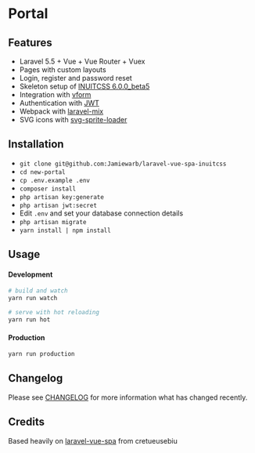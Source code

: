 # Portal

## Features

- Laravel 5.5 + Vue + Vue Router + Vuex
- Pages with custom layouts
- Login, register and password reset
- Skeleton setup of [INUITCSS 6.0.0_beta5](https://github.com/inuitcss/inuitcss)
- Integration with [vform](https://github.com/cretueusebiu/vform)
- Authentication with [JWT](https://github.com/tymondesigns/jwt-auth)
- Webpack with [laravel-mix](https://github.com/JeffreyWay/laravel-mix)
- SVG icons with [svg-sprite-loader](https://github.com/kisenka/svg-sprite-loader)

## Installation

- `git clone git@github.com:Jamiewarb/laravel-vue-spa-inuitcss`
- `cd new-portal`
- `cp .env.example .env`
- `composer install`
- `php artisan key:generate`
- `php artisan jwt:secret`
- Edit `.env` and set your database connection details
- `php artisan migrate`
- `yarn install | npm install`

## Usage

#### Development

```bash
# build and watch
yarn run watch

# serve with hot reloading
yarn run hot
```

#### Production

```bash
yarn run production
```


## Changelog

Please see [CHANGELOG](CHANGELOG.md) for more information what has changed recently.

## Credits
Based heavily on [laravel-vue-spa](https://github.com/cretueusebiu/laravel-vue-spa) from cretueusebiu

